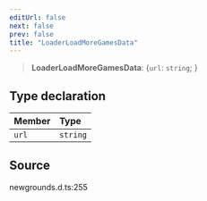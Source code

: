 ```yaml
---
editUrl: false
next: false
prev: false
title: "LoaderLoadMoreGamesData"
---
```


> **LoaderLoadMoreGamesData**: \{`url`: `string`;  }

## Type declaration

| Member | Type |
| :------ | :------ |
| `url` | `string` |

## Source

newgrounds.d.ts:255
